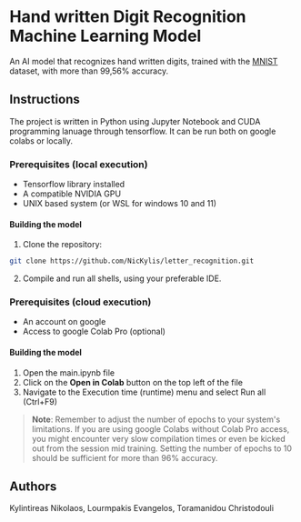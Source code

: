 # Hand written Digit Recognition Machine Learning Model
An AI model that recognizes hand written digits, trained with the [MNIST](https://www.kaggle.com/datasets/hojjatk/mnist-dataset) dataset, with more than 99,56% accuracy.

## Instructions
The project is written in Python using Jupyter Notebook and CUDA programming lanuage through tensorflow. It can be run both on google colabs or locally.

### Prerequisites (local execution)
- Tensorflow library installed
- A compatible NVIDIA GPU
- UNIX based system (or WSL for windows 10 and 11)

#### Building the model

1. Clone the repository:
```sh
git clone https://github.com/NicKylis/letter_recognition.git
```

2. Compile and run all shells, using your preferable IDE.

### Prerequisites (cloud execution)
- An account on google
- Access to google Colab Pro (optional)

#### Building the model
1. Open the main.ipynb file
2. Click on the __Open in Colab__ button on the top left of the file
3. Navigate to the Execution time (runtime) menu and select Run all (Ctrl+F9)

> **Note**: Remember to adjust the number of epochs to your system's limitations. If you are using google Colabs without Colab Pro access, you might encounter very slow compilation times or even be kicked out from the session mid training. Setting the number of epochs to 10 should be sufficient for more than 96% accuracy.

## Authors
Kylintireas Nikolaos, Lourmpakis Evangelos, Toramanidou Christodouli
